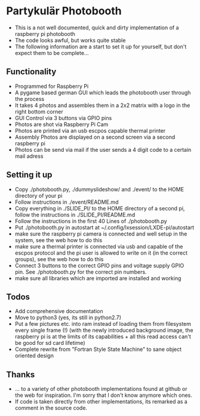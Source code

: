 Partykulär Photobooth
=====================

- This is a not well documented, quick and dirty implementation of a raspberry
  pi photobooth
- The code looks awful, but works quite stable
- The following information are a start to set it up for yourself, but don't
  expect them to be complete...


Functionality
-------------

- Programmed for Raspberry Pi
- A pygame based german GUI which leads the photobooth user through the process
- It takes 4 photos and assembles them in a 2x2 matrix with a logo in the right
  bottom corner
- GUI Control via 3 buttons via GPIO pins
- Photos are shot via Raspberry Pi Cam
- Photos are printed via an usb escpos capable thermal printer
- Assembly Photos are displayed on a second screen via a second raspberry pi
- Photos can be send via mail if the user sends a 4 digit code to a certain mail
  adress


Setting it up
-------------

- Copy ./photobooth.py, ./dummyslideshow/ and ./event/ to the HOME directory of
  your pi
- Follow instructions in ./event/README.md
- Copy everything in ./SLIDE_PI/ to the HOME directory of a second pi, follow
  the instructions in ./SLIDE_PI/README.md
- Follow the instructions in the first 40 Lines of ./photobooth.py
- Put ./photobooth.py in autostart at ~/.config/lxsession/LXDE-pi/autostart
- make sure the raspberry pi camera is connected and well setup in the system,
  see the web how to do this
- make sure a thermal printer is connected via usb and capable of the escpos
  protocol and the pi user is allowed to write on it (in the correct groups),
  see the web how to do this
- Connect 3 buttons to the correct GPIO pins and voltage supply GPIO pin. See
  ./photobooth.py for the correct pin numbers.
- make sure all libraries which are imported are installed and working


Todos
-----

- Add comprehensive documentation
- Move to python3 (yes, its still in python2.7)
- Put a few pictures etc. into ram instead of loading them from filesystem every
  single frame (!) (with the newly introduced background image, the raspberry pi
  is at the limits of its capabilities + all this read access can't be good for
  sd card lifetime)
- Complete rewrite from "Fortran Style State Machine" to sane object oriented
  design


Thanks
------

- ... to a variety of other photobooth implementations found at github or the
  web for inspiration. I'm sorry that I don't know anymore which ones.
- If code is taken directly from other implementations, its remarked as a comment
  in the source code.
